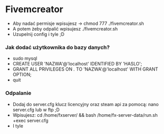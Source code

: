 # Fivemcreator

- Aby nadać permisje wpisujesz -> chmod 777 ./fivemcreator.sh
- A potem żeby odpalić wpisujesz ./fivemcreator.sh
- Uzupelnij config i tyle ;D   

### Jak dodać użytkownika do bazy danych?

- sudo mysql
- CREATE USER 'NAZWA'@'localhost' IDENTIFIED BY 'HASLO';
- GRANT ALL PRIVILEGES ON *.* TO 'NAZWA'@'localhost' WITH GRANT OPTION;
- quit

### Odpalanie

- Dodaj do server.cfg klucz licencyjny oraz steam api za pomocą: nano server.cfg lub w ftp ;D
- Wpisujesz: cd /home/fxserver/ && bash /home/fx-server-data/run.sh +exec server.cfg
- I tyle
